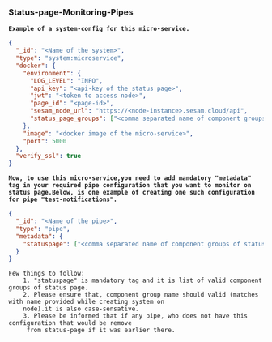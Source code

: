 ### Status-page-Monitoring-Pipes

**`Example of a system-config for this micro-service.`**

```json
{
  "_id": "<Name of the system>",
  "type": "system:microservice",
  "docker": {
    "environment": {
      "LOG_LEVEL": "INFO",
      "api_key": "<api-key of the status page>",
      "jwt": "<token to access node>",
      "page_id": "<page-id>",
      "sesam_node_url": "https://<node-instance>.sesam.cloud/api",
      "status_page_groups": ["<comma separated name of component groups of status page like "Group1", "Group2">"]
    },
    "image": "<docker image of the micro-service>",
    "port": 5000
  },
  "verify_ssl": true
}
```

**`Now, to use this micro-service,you need to add mandatory "metadata" tag in your required pipe configuration that you
want to monitor on status page.Below, is one example of creating one such configuration for pipe "test-notifications".`**


```json
{
  "_id": "<Name of the pipe>",
  "type": "pipe",
  "metadata": {
    "statuspage": ["<comma separated name of component groups of status page like "Group1", "Group2">"]
  }
}

```

    Few things to follow:
        1. "statuspage" is mandatory tag and it is list of valid component groups of status page. 
        2. Please ensure that, component group name should valid (matches with name provided while creating system on 
        node).it is also case-sensative.
        3. Please be informed that if any pipe, who does not have this configuration that would be remove
         from status-page if it was earlier there.